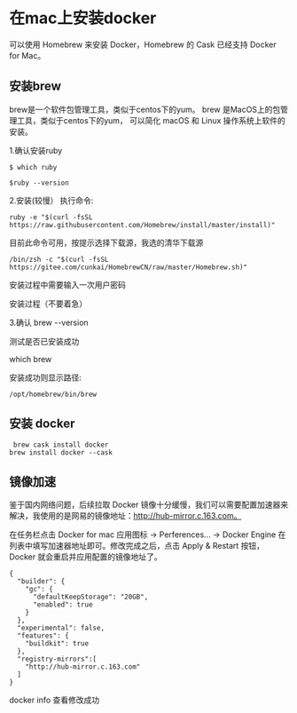 
# 在mac上安装docker

可以使用 Homebrew 来安装 Docker，Homebrew 的 Cask 已经支持 Docker for Mac。

## 安装brew

brew是一个软件包管理工具，类似于centos下的yum。
brew 是MacOS上的包管理工具，类似于centos下的yum， 可以简化 macOS 和 Linux 操作系统上软件的安装。

1.确认安装ruby

```
$ which ruby

$ruby --version
```

2.安装(较慢）
执行命令:

```
ruby -e "$(curl -fsSL https://raw.githubusercontent.com/Homebrew/install/master/install)"
```

目前此命令可用，按提示选择下载源，我选的清华下载源

```
/bin/zsh -c "$(curl -fsSL https://gitee.com/cunkai/HomebrewCN/raw/master/Homebrew.sh)"
```

安装过程中需要输入一次用户密码

安装过程（不要着急）


3.确认
brew --version

测试是否已安装成功

which brew

安装成功则显示路径:

```
/opt/homebrew/bin/brew
```

## 安装 docker

```shell
 brew cask install docker
brew install docker --cask
```



## 镜像加速


鉴于国内网络问题，后续拉取 Docker 镜像十分缓慢，我们可以需要配置加速器来解决，我使用的是网易的镜像地址：http://hub-mirror.c.163.com。

在任务栏点击 Docker for mac 应用图标 -> Perferences... -> Docker Engine   在列表中填写加速器地址即可。修改完成之后，点击 Apply & Restart 按钮，Docker 就会重启并应用配置的镜像地址了。

```shell
{
  "builder": {
    "gc": {
      "defaultKeepStorage": "20GB",
      "enabled": true
    }
  },
  "experimental": false,
  "features": {
    "buildkit": true
  },
  "registry-mirrors":[
    "http://hub-mirror.c.163.com"
  ]
}

```

docker info 查看修改成功